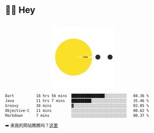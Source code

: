 
# 👋🏻 Hey
<div align="center">
	<br>
	<img src="https://raw.githubusercontent.com/Aniket965/Aniket965/master/pacman.svg?sanitize=true" width="200" height="200">
	<br>
</div>

<!--START_SECTION:waka-->
```text
Dart          18 hrs 56 mins  ███████████████░░░░░░░░░░   60.36 % 
Java          11 hrs 7 mins   █████████░░░░░░░░░░░░░░░░   35.46 % 
Groovy        38 mins         ▓░░░░░░░░░░░░░░░░░░░░░░░░   02.05 % 
Objective-C   11 mins         ░░░░░░░░░░░░░░░░░░░░░░░░░   00.62 % 
Markdown      7 mins          ░░░░░░░░░░░░░░░░░░░░░░░░░   00.37 % 
```
<!--END_SECTION:waka-->

 ➡️  来我的网站瞧瞧吗？[这里](https://www.shaolongfei.com)
